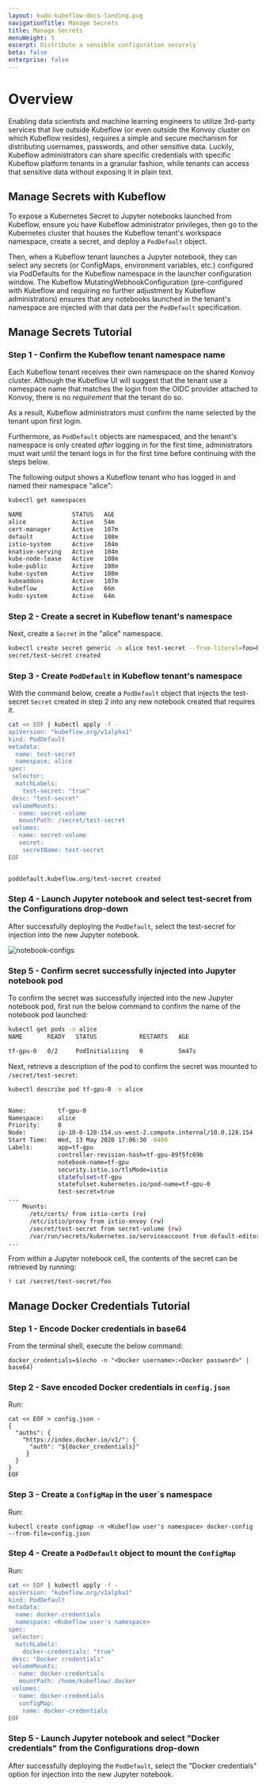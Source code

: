 ```yaml
---
layout: kudo-kubeflow-docs-landing.pug
navigationTitle: Manage Secrets
title: Manage Secrets
menuWeight: 5
excerpt: Distribute a sensible configuration securely
beta: false
enterprise: false
---
```


# Overview 

Enabling data scientists and machine learning engineers to utilize 3rd-party services that live outside Kubeflow (or even outside the Konvoy cluster on which Kubeflow resides), requires a simple and secure mechanism for distributing usernames, passwords, and other sensitive data. Luckily, Kubeflow administrators can share specific credentials with specific Kubeflow platform tenants in a granular fashion, while tenants can access that sensitive data without exposing it in plain text.

## Manage Secrets with Kubeflow 

To expose a Kubernetes Secret to Jupyter notebooks launched from Kubeflow, ensure you have Kubeflow administrator privileges, then go to the Kubernetes cluster that houses the Kubeflow tenant's workspace namespace, create a secret, and deploy a `PodDefault` object.

Then, when a Kubeflow tenant launches a Jupyter notebook, they can select any secrets (or ConfigMaps, environment variables, etc.) configured via PodDefaults for the Kubeflow namespace in the launcher configuration window. The Kubeflow MutatingWebhookConfiguration (pre-configured with Kubeflow and requiring no further adjustment by Kubeflow administrators) ensures that any notebooks launched in the tenant's namespace are injected with that data per the `PodDefault` specification.

## Manage Secrets Tutorial

### Step 1 - Confirm the Kubeflow tenant namespace name

Each Kubeflow tenant receives their own namespace on the shared Konvoy cluster. Although the Kubeflow UI will suggest that the tenant use a namespace name that matches the login from the OIDC provider attached to Konvoy, there is no *requirement* that the tenant do so. 

As a result, Kubeflow administrators must confirm the name selected by the tenant upon first login. 

Furthermore, as `PodDefault` objects are namespaced, and the tenant's namespace is only created _after_ logging in for the first time, administrators must wait until the tenant logs in for the first time before continuing with the steps below.

The following output shows a Kubeflow tenant who has logged in and named their namespace "alice":

```bash
kubectl get namespaces                                                                  

NAME              STATUS   AGE
alice             Active   54m
cert-manager      Active   107m
default           Active   108m
istio-system      Active   104m
knative-serving   Active   104m
kube-node-lease   Active   108m
kube-public       Active   108m
kube-system       Active   108m
kubeaddons        Active   107m
kubeflow          Active   66m
kudo-system       Active   64m
```

### Step 2 - Create a secret in Kubeflow tenant's namespace

Next, create a `Secret` in the "alice" namespace.

```bash
kubectl create secret generic -n alice test-secret --from-literal=foo=bar  
secret/test-secret created
```

### Step 3 - Create `PodDefault` in Kubeflow tenant's namespace

With the command below, create a `PodDefault` object that injects the test-secret `Secret` created in step 2 into any new notebook created that requires it.

```bash
cat << EOF | kubectl apply -f -
apiVersion: "kubeflow.org/v1alpha1"
kind: PodDefault
metadata:
  name: test-secret
  namespace: alice
spec:
 selector:
  matchLabels:
    test-secret: "true"
 desc: "test-secret"
 volumeMounts:
 - name: secret-volume
   mountPath: /secret/test-secret
 volumes:
 - name: secret-volume
   secret:
    secretName: test-secret
EOF


poddefault.kubeflow.org/test-secret created
```

### Step 4 - Launch Jupyter notebook and select test-secret from the Configurations drop-down 

After successfully deploying the `PodDefault`, select the test-secret for injection into the new Jupyter notebook.

![notebook-configs](../img/notebook-configurations-select.png)

### Step 5 - Confirm secret successfully injected into Jupyter notebook pod

To confirm the secret was successfully injected into the new Jupyter notebook pod, first run the below command to confirm the name of the notebook pod launched:

```bash
kubectl get pods -n alice                    
NAME       READY   STATUS            RESTARTS   AGE

tf-gpu-0   0/2     PodInitializing   0          5m47s
```

Next, retrieve a description of the pod to confirm the secret was mounted to `/secret/test-secret`:


```bash
kubectl describe pod tf-gpu-0 -n alice


Name:         tf-gpu-0
Namespace:    alice
Priority:     0
Node:         ip-10-0-128-154.us-west-2.compute.internal/10.0.128.154
Start Time:   Wed, 13 May 2020 17:06:30 -0400
Labels:       app=tf-gpu
              controller-revision-hash=tf-gpu-89f5fc69b
              notebook-name=tf-gpu
              security.istio.io/tlsMode=istio
              statefulset=tf-gpu
              statefulset.kubernetes.io/pod-name=tf-gpu-0
              test-secret=true
...
    Mounts:
      /etc/certs/ from istio-certs (ro)
      /etc/istio/proxy from istio-envoy (rw)
      /secret/test-secret from secret-volume (rw)
      /var/run/secrets/kubernetes.io/serviceaccount from default-editor-token-mkxkh (ro)
...

```

From within a Jupyter notebook cell, the contents of the secret can be retrieved by running:

```
! cat /secret/test-secret/foo
```

## Manage Docker Credentials Tutorial

### Step 1 - Encode Docker credentials in base64

From the terminal shell, execute the below command:

```
docker_credentials=$(echo -n "<Docker username>:<Docker password>" | base64)
```

### Step 2 - Save encoded Docker credentials in `config.json`

Run:

```
cat << EOF > config.json -
{
  "auths": {
    "https://index.docker.io/v1/": { 
      "auth": "${docker_credentials}"
     }
  }
}
EOF
```

### Step 3 - Create a `ConfigMap` in the user`s namespace

Run:

```
kubectl create configmap -n <Kubeflow user's namespace> docker-config --from-file=config.json
```

### Step 4 - Create a `PodDefault` object to mount the `ConfigMap`

Run:

```bash
cat << EOF | kubectl apply -f -
apiVersion: "kubeflow.org/v1alpha1"
kind: PodDefault
metadata:
  name: docker-credentials
  namespace: <Kubeflow user's namespace>
spec:
 selector:
  matchLabels:
    docker-credentials: "true"
 desc: "Docker credentials"
 volumeMounts:
 - name: docker-credentials
   mountPath: /home/kubeflow/.docker
 volumes:
 - name: docker-credentials
   configMap:
    name: docker-credentials
EOF
```

### Step 5 - Launch Jupyter notebook and select "Docker credentials" from the Configurations drop-down 

After successfully deploying the `PodDefault`, select the "Docker credentials" option for injection into the new Jupyter notebook.
